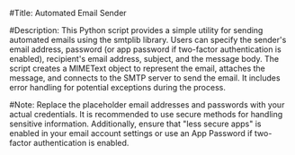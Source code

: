 #Title: Automated Email Sender

#Description:
This Python script provides a simple utility for sending automated emails using the smtplib library. Users can specify the sender's email address, password (or app password if two-factor authentication is enabled), recipient's email address, subject, and the message body. The script creates a MIMEText object to represent the email, attaches the message, and connects to the SMTP server to send the email. It includes error handling for potential exceptions during the process.

#Note: Replace the placeholder email addresses and passwords with your actual credentials. It is recommended to use secure methods for handling sensitive information. Additionally, ensure that "less secure apps" is enabled in your email account settings or use an App Password if two-factor authentication is enabled.
